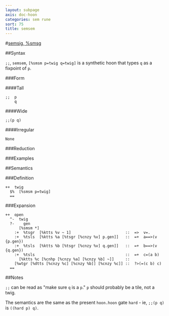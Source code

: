```yaml
---
layout: subpage
axis: doc-hoon
categories: sem rune
sort: 75
title: semsem
---
```




#[semsig, %smsg](#smsg)

##Syntax

`;;`, `semsem`, `[%smsm p=twig q=twig]` is a synthetic hoon that
types `q` as a fixpoint of `p`.

###Form

####Tall

    ;;  p
        q

####Wide

    ;;(p q)

####Irregular

    None

###Reduction

###Examples

##Semantics

###Definition

    ++  twig  
      $%  [%smsm p=twig]
      ==

###Expansion

    ++  open
      ^-  twig
      ?-    gen
          [%smsm *]
        :+  %tsgr  [%ktts %v ~ 1]                        ::  =>  v=.
        :+  %tsls  [%ktts %a [%tsgr [%cnzy %v] p.gen]]   ::  =+  a==>(v {p.gen})
        :+  %tsls  [%ktts %b [%tsgr [%cnzy %v] q.gen]]   ::  =+  b==>(v {q.gen})
        :+  %tsls                                        ::  =+  c=(a b)
          [%ktts %c [%cnhp [%cnzy %a] [%cnzy %b] ~]]     ::
        [%wtgr [%dtts [%cnzy %c] [%cnzy %b]] [%cnzy %c]] ::  ?>(=(c b) c)
      ==

##Notes

`;;` can be read as "make sure `q` is a `p`."  `p` should probably be
a tile, not a twig.

The semantics are the same as the present `hoon.hoon` gate
`hard` - ie, `;;(p q)` is `((hard p) q)`.